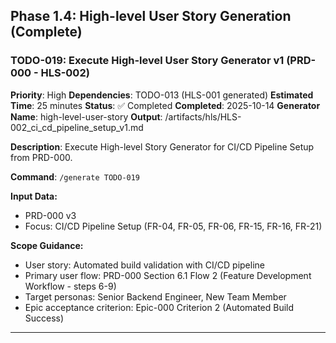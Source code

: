 ## Phase 1.4: High-level User Story Generation (Complete)

### TODO-019: Execute High-level User Story Generator v1 (PRD-000 - HLS-002)
**Priority**: High
**Dependencies**: TODO-013 (HLS-001 generated)
**Estimated Time**: 25 minutes
**Status**: ✅ Completed
**Completed**: 2025-10-14
**Generator Name**: high-level-user-story
**Output**: /artifacts/hls/HLS-002_ci_cd_pipeline_setup_v1.md

**Description**:
Execute High-level Story Generator for CI/CD Pipeline Setup from PRD-000.

**Command**: `/generate TODO-019`

**Input Data:**
- PRD-000 v3
- Focus: CI/CD Pipeline Setup (FR-04, FR-05, FR-06, FR-15, FR-16, FR-21)

**Scope Guidance:**
- User story: Automated build validation with CI/CD pipeline
- Primary user flow: PRD-000 Section 6.1 Flow 2 (Feature Development Workflow - steps 6-9)
- Target personas: Senior Backend Engineer, New Team Member
- Epic acceptance criterion: Epic-000 Criterion 2 (Automated Build Success)

---
